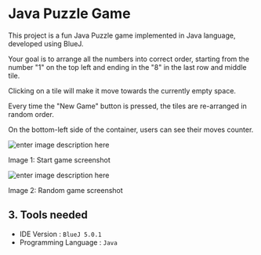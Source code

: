 # Java Puzzle Game
This project is a fun Java Puzzle game implemented in Java language, developed using BlueJ. 

Your goal is to arrange all the numbers into correct order, starting from the number "1" on the top left and ending in the "8" in the last row and middle tile.

Clicking on a tile will make it move towards the currently empty space.

Every time the "New Game" button is pressed, the tiles are re-arranged in random order.

On the bottom-left side of the container, users can see their moves counter.

![enter image description here](https://i.ibb.co/jwH6C1c/Screenshot-3.png)

Image 1: Start game screenshot

![enter image description here](https://i.ibb.co/fdsjGN5/Screenshot-4.png)

Image 2: Random game screenshot

## 3. Tools needed

* IDE Version : `BlueJ 5.0.1`
* Programming Language : `Java`
